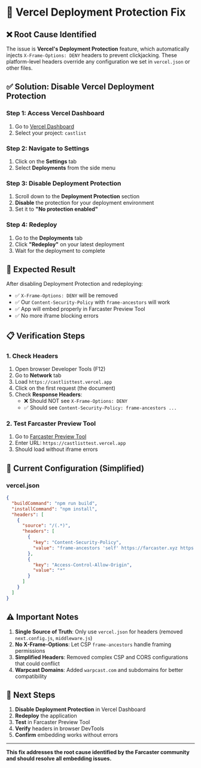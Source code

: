 # 🔧 Vercel Deployment Protection Fix

## ❌ **Root Cause Identified**

The issue is **Vercel's Deployment Protection** feature, which automatically injects `X-Frame-Options: DENY` headers to prevent clickjacking. These platform-level headers override any configuration we set in `vercel.json` or other files.

## ✅ **Solution: Disable Vercel Deployment Protection**

### Step 1: Access Vercel Dashboard
1. Go to [Vercel Dashboard](https://vercel.com/dashboard)
2. Select your project: `castlist`

### Step 2: Navigate to Settings
1. Click on the **Settings** tab
2. Select **Deployments** from the side menu

### Step 3: Disable Deployment Protection
1. Scroll down to the **Deployment Protection** section
2. **Disable** the protection for your deployment environment
3. Set it to **"No protection enabled"**

### Step 4: Redeploy
1. Go to the **Deployments** tab
2. Click **"Redeploy"** on your latest deployment
3. Wait for the deployment to complete

## 🎯 **Expected Result**

After disabling Deployment Protection and redeploying:
- ✅ `X-Frame-Options: DENY` will be removed
- ✅ Our `Content-Security-Policy` with `frame-ancestors` will work
- ✅ App will embed properly in Farcaster Preview Tool
- ✅ No more iframe blocking errors

## 📋 **Verification Steps**

### 1. Check Headers
1. Open browser Developer Tools (F12)
2. Go to **Network** tab
3. Load `https://castlisttest.vercel.app`
4. Click on the first request (the document)
5. Check **Response Headers**:
   - ❌ Should NOT see `X-Frame-Options: DENY`
   - ✅ Should see `Content-Security-Policy: frame-ancestors ...`

### 2. Test Farcaster Preview Tool
1. Go to [Farcaster Preview Tool](https://farcaster.xyz/~/developers/mini-apps/preview)
2. Enter URL: `https://castlisttest.vercel.app`
3. Should load without iframe errors

## 🔧 **Current Configuration (Simplified)**

### vercel.json
```json
{
  "buildCommand": "npm run build",
  "installCommand": "npm install",
  "headers": [
    {
      "source": "/(.*)",
      "headers": [
        {
          "key": "Content-Security-Policy",
          "value": "frame-ancestors 'self' https://farcaster.xyz https://*.farcaster.xyz https://warpcast.com https://*.warpcast.com https://client.warpcast.com;"
        },
        {
          "key": "Access-Control-Allow-Origin",
          "value": "*"
        }
      ]
    }
  ]
}
```

## ⚠️ **Important Notes**

1. **Single Source of Truth**: Only use `vercel.json` for headers (removed `next.config.js`, `middleware.js`)
2. **No X-Frame-Options**: Let CSP `frame-ancestors` handle framing permissions
3. **Simplified Headers**: Removed complex CSP and CORS configurations that could conflict
4. **Warpcast Domains**: Added `warpcast.com` and subdomains for better compatibility

## 🚀 **Next Steps**

1. **Disable Deployment Protection** in Vercel Dashboard
2. **Redeploy** the application
3. **Test** in Farcaster Preview Tool
4. **Verify** headers in browser DevTools
5. **Confirm** embedding works without errors

---

**This fix addresses the root cause identified by the Farcaster community and should resolve all embedding issues.**
